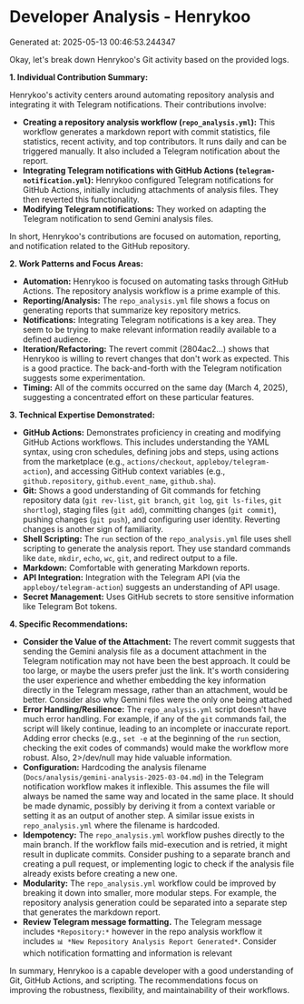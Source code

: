 # Developer Analysis - Henrykoo
Generated at: 2025-05-13 00:46:53.244347

Okay, let's break down Henrykoo's Git activity based on the provided logs.

**1. Individual Contribution Summary:**

Henrykoo's activity centers around automating repository analysis and integrating it with Telegram notifications.  Their contributions involve:

*   **Creating a repository analysis workflow (`repo_analysis.yml`):** This workflow generates a markdown report with commit statistics, file statistics, recent activity, and top contributors. It runs daily and can be triggered manually. It also included a Telegram notification about the report.
*   **Integrating Telegram notifications with GitHub Actions (`telegram-notification.yml`):** Henrykoo configured Telegram notifications for GitHub Actions, initially including attachments of analysis files. They then reverted this functionality.
*   **Modifying Telegram notifications:**  They worked on adapting the Telegram notification to send Gemini analysis files.

In short, Henrykoo's contributions are focused on automation, reporting, and notification related to the GitHub repository.

**2. Work Patterns and Focus Areas:**

*   **Automation:** Henrykoo is focused on automating tasks through GitHub Actions.  The repository analysis workflow is a prime example of this.
*   **Reporting/Analysis:** The `repo_analysis.yml` file shows a focus on generating reports that summarize key repository metrics.
*   **Notifications:** Integrating Telegram notifications is a key area. They seem to be trying to make relevant information readily available to a defined audience.
*   **Iteration/Refactoring:** The revert commit (2804ac2...) shows that Henrykoo is willing to revert changes that don't work as expected.  This is a good practice.  The back-and-forth with the Telegram notification suggests some experimentation.
*   **Timing:** All of the commits occurred on the same day (March 4, 2025), suggesting a concentrated effort on these particular features.

**3. Technical Expertise Demonstrated:**

*   **GitHub Actions:** Demonstrates proficiency in creating and modifying GitHub Actions workflows. This includes understanding the YAML syntax, using cron schedules, defining jobs and steps, using actions from the marketplace (e.g., `actions/checkout`, `appleboy/telegram-action`), and accessing GitHub context variables (e.g., `github.repository`, `github.event_name`, `github.sha`).
*   **Git:** Shows a good understanding of Git commands for fetching repository data (`git rev-list`, `git branch`, `git log`, `git ls-files`, `git shortlog`), staging files (`git add`), committing changes (`git commit`), pushing changes (`git push`), and configuring user identity. Reverting changes is another sign of familiarity.
*   **Shell Scripting:**  The `run` section of the `repo_analysis.yml` file uses shell scripting to generate the analysis report. They use standard commands like `date`, `mkdir`, `echo`, `wc`, `git`, and redirect output to a file.
*   **Markdown:** Comfortable with generating Markdown reports.
*   **API Integration:** Integration with the Telegram API (via the `appleboy/telegram-action`) suggests an understanding of API usage.
*   **Secret Management:**  Uses GitHub secrets to store sensitive information like Telegram Bot tokens.

**4. Specific Recommendations:**

*   **Consider the Value of the Attachment:** The revert commit suggests that sending the Gemini analysis file as a document attachment in the Telegram notification may not have been the best approach.  It could be too large, or maybe the users prefer just the link. It's worth considering the user experience and whether embedding the key information directly in the Telegram message, rather than an attachment, would be better. Consider also why Gemini files were the only one being attached
*   **Error Handling/Resilience:**  The `repo_analysis.yml` script doesn't have much error handling.  For example, if any of the `git` commands fail, the script will likely continue, leading to an incomplete or inaccurate report.  Adding error checks (e.g., `set -e` at the beginning of the `run` section, checking the exit codes of commands) would make the workflow more robust.  Also, 2>/dev/null may hide valuable information.
*   **Configuration:** Hardcoding the analysis filename (`Docs/analysis/gemini-analysis-2025-03-04.md`) in the Telegram notification workflow makes it inflexible.  This assumes the file will always be named the same way and located in the same place.  It should be made dynamic, possibly by deriving it from a context variable or setting it as an output of another step.  A similar issue exists in `repo_analysis.yml` where the filename is hardcoded.
*   **Idempotency:**  The `repo_analysis.yml` workflow pushes directly to the main branch. If the workflow fails mid-execution and is retried, it might result in duplicate commits.  Consider pushing to a separate branch and creating a pull request, or implementing logic to check if the analysis file already exists before creating a new one.
* **Modularity:** The `repo_analysis.yml` workflow could be improved by breaking it down into smaller, more modular steps. For example, the repository analysis generation could be separated into a separate step that generates the markdown report.
* **Review Telegram message formatting.** The Telegram message includes `*Repository:*` however in the repo analysis workflow it includes `📊 *New Repository Analysis Report Generated*`. Consider which notification formatting and information is relevant

In summary, Henrykoo is a capable developer with a good understanding of Git, GitHub Actions, and scripting.  The recommendations focus on improving the robustness, flexibility, and maintainability of their workflows.
